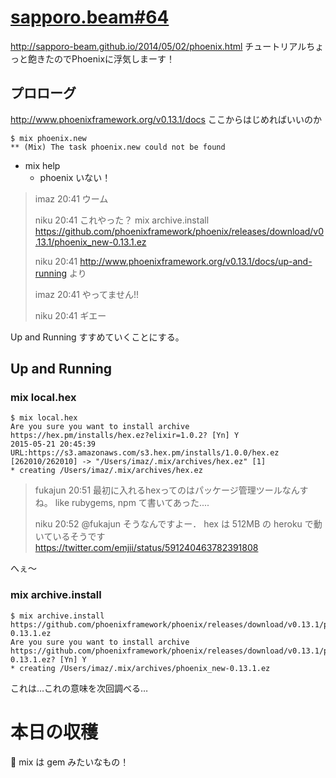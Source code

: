# [sapporo.beam#64](https://github.com/sapporo-beam/sapporo-beam/issues/54)

<http://sapporo-beam.github.io/2014/05/02/phoenix.html> チュートリアルちょっと飽きたのでPhoenixに浮気しまーす！

## プロローグ

<http://www.phoenixframework.org/v0.13.1/docs> ここからはじめればいいのか

```
$ mix phoenix.new
** (Mix) The task phoenix.new could not be found
```

- mix help
  - phoenix いない！

> imaz
> 20:41
> ウーム
> 
> niku
> 20:41
> これやった？ mix archive.install https://github.com/phoenixframework/phoenix/releases/download/v0.13.1/phoenix_new-0.13.1.ez
> 
> niku
> 20:41
> http://www.phoenixframework.org/v0.13.1/docs/up-and-running より
> 
> imaz
> 20:41
> やってません!!
> 
> niku
> 20:41
> ギエー

Up and Running すすめていくことにする。

## Up and Running

### mix local.hex

```
$ mix local.hex
Are you sure you want to install archive https://hex.pm/installs/hex.ez?elixir=1.0.2? [Yn] Y
2015-05-21 20:45:39 URL:https://s3.amazonaws.com/s3.hex.pm/installs/1.0.0/hex.ez [262010/262010] -> "/Users/imaz/.mix/archives/hex.ez" [1]
* creating /Users/imaz/.mix/archives/hex.ez
```

> fukajun
> 20:51
> 最初に入れるhexってのはパッケージ管理ツールなんすね。 like rubygems, npm て書いてあった....
> 
> niku
> 20:52
> @fukajun そうなんですよー． hex は 512MB の heroku で動いているそうです https://twitter.com/emjii/status/591240463782391808

へぇ〜

### mix archive.install

```
$ mix archive.install https://github.com/phoenixframework/phoenix/releases/download/v0.13.1/phoenix_new-0.13.1.ez
Are you sure you want to install archive https://github.com/phoenixframework/phoenix/releases/download/v0.13.1/phoenix_new-0.13.1.ez? [Yn] Y
* creating /Users/imaz/.mix/archives/phoenix_new-0.13.1.ez
```

これは…これの意味を次回調べる…

# 本日の収穫

:paw_prints: mix は gem みたいなもの！
